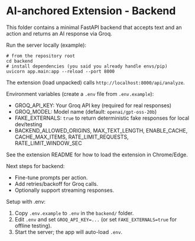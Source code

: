 # AI-anchored Extension - Backend

This folder contains a minimal FastAPI backend that accepts text and an action and returns an AI response via Groq.

Run the server locally (example):

```
# from the repository root
cd backend
# install dependencies (you said you already handle envs/pip)
uvicorn app.main:app --reload --port 8000
```

The extension (load unpacked) calls `http://localhost:8000/api/analyze`.

Environment variables (create a `.env` file from `.env.example`):

- GROQ_API_KEY: Your Groq API key (required for real responses)
- GROQ_MODEL: Model name (default: `openai/gpt-oss-20b`)
- FAKE_EXTERNALS: `true` to return deterministic fake responses for local dev/testing
- BACKEND_ALLOWED_ORIGINS, MAX_TEXT_LENGTH, ENABLE_CACHE, CACHE_MAX_ITEMS, RATE_LIMIT_REQUESTS, RATE_LIMIT_WINDOW_SEC

See the extension README for how to load the extension in Chrome/Edge.

Next steps for backend:
- Fine-tune prompts per action.
- Add retries/backoff for Groq calls.
- Optionally support streaming responses.

Setup with .env:

1. Copy `.env.example` to `.env` in the `backend/` folder.
2. Edit `.env` and set `GROQ_API_KEY=...` (or set `FAKE_EXTERNALS=true` for offline testing).
3. Start the server; the app will auto-load `.env`.
